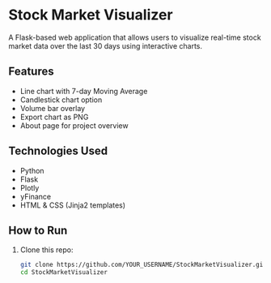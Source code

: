 # Stock Market Visualizer

A Flask-based web application that allows users to visualize real-time stock market data over the last 30 days using interactive charts.

## Features

-  Line chart with 7-day Moving Average
-  Candlestick chart option
-  Volume bar overlay
-  Export chart as PNG
-  About page for project overview

## Technologies Used

- Python
- Flask
- Plotly
- yFinance
- HTML & CSS (Jinja2 templates)

## How to Run

1. Clone this repo:
   ```bash
   git clone https://github.com/YOUR_USERNAME/StockMarketVisualizer.git
   cd StockMarketVisualizer

